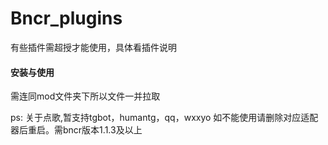 # Bncr_plugins

有些插件需超授才能使用，具体看插件说明



#### 安装与使用

需连同mod文件夹下所以文件一并拉取



ps: 关于点歌,暂支持tgbot，humantg，qq，wxxyo  如不能使用请删除对应适配器后重启。需bncr版本1.1.3及以上
